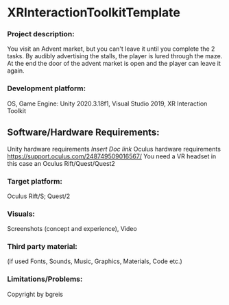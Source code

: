 # XRInteractionToolkitTemplate

### Project description: 
You visit an Advent market, but you can't leave it until you complete the 2 tasks. By audibly advertising the stalls, the player is lured through the maze. At the end the door of the advent market is open and the player can leave it again. 

### Development platform: 
OS, Game Engine: Unity 2020.3.18f1, Visual Studio 2019, XR Interaction Toolkit

## Software/Hardware Requirements: 
Unity hardware requirements *Insert Doc link*
Oculus hardware requirements https://support.oculus.com/248749509016567/
You need a VR headset in this case an Oculus Rift/Quest/Quest2

### Target platform: 
Oculus Rift/S; Quest/2

### Visuals: 
Screenshots (concept and experience), Video

### Third party material: 
(if used Fonts, Sounds, Music, Graphics, Materials, Code etc.)

### Limitations/Problems: 

Copyright by bgreis
